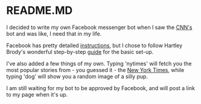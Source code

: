 # README.MD

I decided to write my own Facebook messenger bot when I saw the [CNN's](http://digiday.com/publishers/one-month-cnn-learned-facebook-messenger-bots/) bot and was like, I need that in my life.

Facebook has pretty detailed [instructions](https://developers.facebook.com/docs/messenger-platform/send-api-reference/text-message), but I chose to follow Hartley Brody's wonderful step-by-step [guide](https://blog.hartleybrody.com/fb-messenger-bot/) for the basic set-up.

I've also added a few things of my own. Typing 'nytimes' will fetch you the most popular stories from - you guessed it - the [New York Times](https://developer.nytimes.com/), while typing 'dog' will show you a random image of a silly pup.

I am still waiting for my bot to be approved by Facebook, and will post a link to my page when it's up.